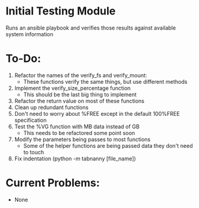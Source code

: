 Initial Testing Module
======

Runs an ansible playbook and verifies those results against available system information

To-Do:
======
1. Refactor the names of the verify_fs and verify_mount:
	- These functions verify the same things, but use different methods
2. Implement the verify_size_percentage function
    - This should be the last big thing to implement
3. Refactor the return value on most of these functions
4. Clean up redundant functions
5. Don't need to worry about %FREE except in the default 100%FREE specification
6. Test the %VG function with MB data instead of GB
	- This needs to be refactored some point soon
7. Modify the parameters being passes to most functions
	- Some of the helper functions are being passed data they don't need to touch 
8. Fix indentation (python -m tabnanny [file_name])

Current Problems:
=====
- None